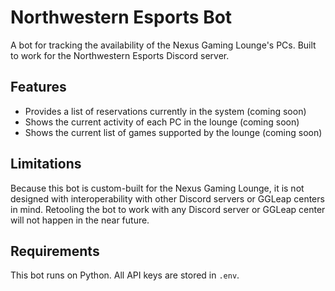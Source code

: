 # Northwestern Esports Bot
A bot for tracking the availability of the Nexus Gaming Lounge's PCs. Built to work for the Northwestern Esports Discord server.

## Features
* Provides a list of reservations currently in the system (coming soon)
* Shows the current activity of each PC in the lounge (coming soon)
* Shows the current list of games supported by the lounge (coming soon)

## Limitations
Because this bot is custom-built for the Nexus Gaming Lounge, it is not designed with interoperability with other Discord servers or GGLeap centers in mind. Retooling the bot to work with any Discord server or GGLeap center will not happen in the near future.

## Requirements
This bot runs on Python. All API keys are stored in `.env`.